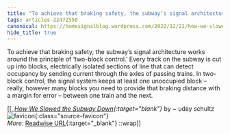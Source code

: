 ```yaml
---
title: "To achieve that braking safety, the subway’s signal architecture works ..."
tags: articles-22472550
canonical: https://homesignalblog.wordpress.com/2022/12/21/how-we-slowed-the-subway-down/
hide_title: true
---
```


To achieve that braking safety, the subway’s signal architecture works around the principle of ‘two-block control.’ Every track on the subway is cut up into blocks, electrically isolated sections of line that can detect occupancy by sending current through the axles of passing trains. In two-block control, the signal system keeps at least one unoccupied block – really, however many blocks you need to provide that braking distance with a margin for error – between one train and the next.


[[<cite>_[How We Slowed the Subway Down](https://homesignalblog.wordpress.com/2022/12/21/how-we-slowed-the-subway-down/){:target="_blank"}_</cite> by ~ uday schultz ![favicon](https://s2.googleusercontent.com/s2/favicons?domain=homesignalblog.wordpress.com){:class="source-favicon"}<br>
_More_: [Readwise URL](https://readwise.io/open/442229199){:target="_blank"}
::wrap]]